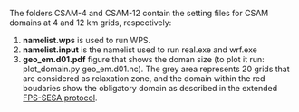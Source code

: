 
The folders CSAM-4 and CSAM-12 contain the setting files for CSAM domains at 4 and 12 km grids, respectively:
1. **namelist.wps** is used to run WPS. 
2. **namelist.input** is the namelist used to run real.exe and wrf.exe
3. **geo_em.d01.pdf** figure that shows the doman size (to plot it run: plot_domain.py geo_em.d01.nc). The grey area represents 20 grids that are considered as relaxation zone, and the domain within the red boudaries show the obligatory domain as described in the extended [FPS-SESA protocol](https://docs.google.com/document/d/1PEYRxzSNGOUmXL4Symz-_cyJt2h8zRv0Szc_PEyIUec/edit#heading=h.1op7z4an4mql).
